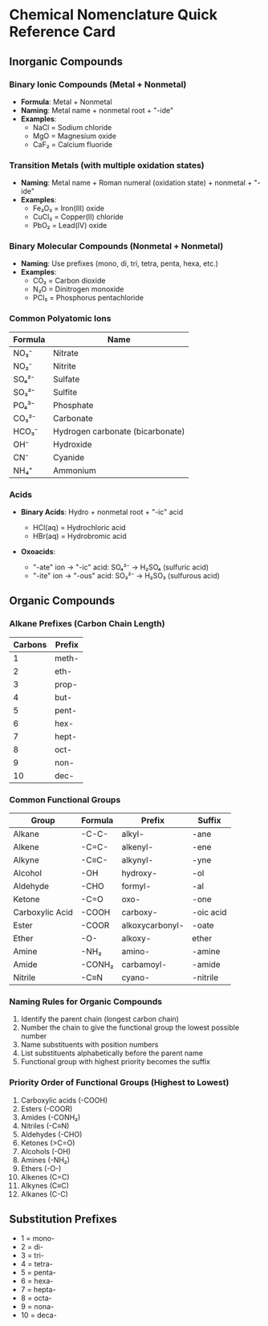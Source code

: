 # Chemical Nomenclature Quick Reference Card

## Inorganic Compounds

### Binary Ionic Compounds (Metal + Nonmetal)
- **Formula**: Metal + Nonmetal
- **Naming**: Metal name + nonmetal root + "-ide"
- **Examples**:
  - NaCl = Sodium chloride
  - MgO = Magnesium oxide
  - CaF₂ = Calcium fluoride

### Transition Metals (with multiple oxidation states)
- **Naming**: Metal name + Roman numeral (oxidation state) + nonmetal + "-ide"
- **Examples**:
  - Fe₂O₃ = Iron(III) oxide
  - CuCl₂ = Copper(II) chloride
  - PbO₂ = Lead(IV) oxide

### Binary Molecular Compounds (Nonmetal + Nonmetal)
- **Naming**: Use prefixes (mono, di, tri, tetra, penta, hexa, etc.)
- **Examples**:
  - CO₂ = Carbon dioxide
  - N₂O = Dinitrogen monoxide
  - PCl₅ = Phosphorus pentachloride

### Common Polyatomic Ions
| Formula | Name |
|---------|------|
| NO₃⁻    | Nitrate |
| NO₂⁻    | Nitrite |
| SO₄²⁻   | Sulfate |
| SO₃²⁻   | Sulfite |
| PO₄³⁻   | Phosphate |
| CO₃²⁻   | Carbonate |
| HCO₃⁻   | Hydrogen carbonate (bicarbonate) |
| OH⁻     | Hydroxide |
| CN⁻     | Cyanide |
| NH₄⁺    | Ammonium |

### Acids
- **Binary Acids**: Hydro + nonmetal root + "-ic" acid
  - HCl(aq) = Hydrochloric acid
  - HBr(aq) = Hydrobromic acid

- **Oxoacids**:
  - "-ate" ion → "-ic" acid: SO₄²⁻ → H₂SO₄ (sulfuric acid)
  - "-ite" ion → "-ous" acid: SO₃²⁻ → H₂SO₃ (sulfurous acid)

## Organic Compounds

### Alkane Prefixes (Carbon Chain Length)
| Carbons | Prefix |
|---------|--------|
| 1       | meth-  |
| 2       | eth-   |
| 3       | prop-  |
| 4       | but-   |
| 5       | pent-  |
| 6       | hex-   |
| 7       | hept-  |
| 8       | oct-   |
| 9       | non-   |
| 10      | dec-   |

### Common Functional Groups
| Group          | Formula      | Prefix      | Suffix        |
|----------------|--------------|-------------|---------------|
| Alkane         | -C-C-        | alkyl-      | -ane          |
| Alkene         | -C=C-        | alkenyl-    | -ene          |
| Alkyne         | -C≡C-        | alkynyl-    | -yne          |
| Alcohol        | -OH          | hydroxy-    | -ol           |
| Aldehyde       | -CHO         | formyl-     | -al           |
| Ketone         | -C=O         | oxo-        | -one          |
| Carboxylic Acid| -COOH        | carboxy-    | -oic acid     |
| Ester          | -COOR        | alkoxycarbonyl- | -oate     |
| Ether          | -O-          | alkoxy-     | ether         |
| Amine          | -NH₂         | amino-      | -amine        |
| Amide          | -CONH₂       | carbamoyl-  | -amide        |
| Nitrile        | -C≡N         | cyano-      | -nitrile      |

### Naming Rules for Organic Compounds
1. Identify the parent chain (longest carbon chain)
2. Number the chain to give the functional group the lowest possible number
3. Name substituents with position numbers
4. List substituents alphabetically before the parent name
5. Functional group with highest priority becomes the suffix

### Priority Order of Functional Groups (Highest to Lowest)
1. Carboxylic acids (-COOH)
2. Esters (-COOR)
3. Amides (-CONH₂)
4. Nitriles (-C≡N)
5. Aldehydes (-CHO)
6. Ketones (>C=O)
7. Alcohols (-OH)
8. Amines (-NH₂)
9. Ethers (-O-)
10. Alkenes (C=C)
11. Alkynes (C≡C)
12. Alkanes (C-C)

## Substitution Prefixes
- 1 = mono-
- 2 = di-
- 3 = tri-
- 4 = tetra-
- 5 = penta-
- 6 = hexa-
- 7 = hepta-
- 8 = octa-
- 9 = nona-
- 10 = deca-
